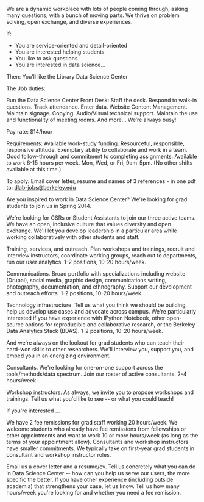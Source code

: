 

>>>

We are a dynamic workplace with lots of people coming through, asking many questions, with a bunch of moving parts. We thrive on problem solving, open exchange, and diverse experiences.

If:

* You are service-oriented and detail-oriented
* You are interested helping students
*  You like to ask questions
* You are interested in data science…

Then:
You’ll like the Library Data Science Center

The Job duties:

Run the Data Science Center Front Desk: Staff the desk. Respond to walk-in questions. Track attendance. Enter data. Website Content Management. Maintain signage. Copying. Audio/Visual technical support. Maintain the use and functionality of meeting rooms.
And more… We’re always busy!

Pay rate: $14/hour

Requirements:
Available work-study funding.
Resourceful, responsible, responsive attitude.
Exemplary ability to collaborate and work in a team.
Good follow-through and commitment to completing assignments.
Available to work 6-15 hours per week. Mon, Wed, or Fri, 9am-5pm. (No other shifts available at this time.)

To apply:
Email cover letter, resume and names of 3 references - in one pdf to:
dlab-jobs@berkeley.edu

Are you inspired to work in Data Science Center? We're looking for grad students to join us in Spring 2014.

We're looking for GSRs or Student Assistants to join our three active teams. We have an open, inclusive culture that values diversity and open exchange. We'll let you develop leadership in a particular area while working collaboratively with other students and staff.

Training, services, and outreach. Plan workshops and trainings, recruit and interview instructors, coordinate working groups, reach out to departments, run our user analytics. 1-2 positions, 10-20 hours/week.

Communications. Broad portfolio with specializations including website (Drupal), social media, graphic design, communications writing, photography, documentation, and ethnography. Support our development and outreach efforts. 1-2 positions, 10-20 hours/week.

Technology infrastructure. Tell us what you think we should be building, help us develop use cases and advocate across campus. We're particularly interested if you have experience with IPython Notebook, other open-source options for reproducible and collaborative research, or the Berkeley Data Analytics Stack (BDAS). 1-2 positions, 10-20 hours/week.

And we're always on the lookout for grad students who can teach their hard-won skills to other researchers. We'll interview you, support you, and embed you in an energizing environment.

Consultants. We're looking for one-on-one support across the tools/methods/data spectrum. Join our roster of active consultants. 2-4 hours/week.

Workshop instructors. As always, we invite you to propose workshops and trainings. Tell us what you'd like to see -- or what you could teach!

If you're interested ...

We have 2 fee remissions for grad staff working 20 hours/week. We welcome students who already have fee remissions from fellowships or other appointments and want to work 10 or more hours/week (as long as the terms of your appointment allow). Consultants and workshop instructors have smaller commitments. We typically take on first-year grad students in consultant and workshop instructor roles.

Email us a cover letter and a resume/cv. Tell us concretely what you can do in Data Science Center -- how can you help us serve our users, the more specific the better. If you have other experience (including outside academia) that strengthens your case, let us know. Tell us how many hours/week you're looking for and whether you need a fee remission.
